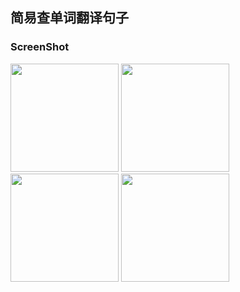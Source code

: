 ## 简易查单词翻译句子
### ScreenShot
<img width="173" height=“274” src="https://github.com/xfwangmm/EasyWord/blob/master/files/1.png"></img>
<img width="173" height=“274” src="https://github.com/xfwangmm/EasyWord/blob/master/files/2.png"></img>
<img width="173" height=“274” src="https://github.com/xfwangmm/EasyWord/blob/master/files/3.png"></img>
<img width="173" height=“274” src="https://github.com/xfwangmm/EasyWord/blob/master/files/4.png"></img>
